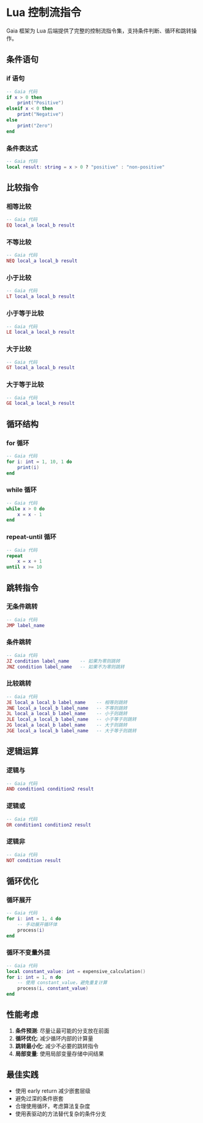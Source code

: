 # Lua 控制流指令

Gaia 框架为 Lua 后端提供了完整的控制流指令集，支持条件判断、循环和跳转操作。

## 条件语句

### if 语句

```lua
-- Gaia 代码
if x > 0 then
    print("Positive")
elseif x < 0 then
    print("Negative")
else
    print("Zero")
end
```

### 条件表达式

```lua
-- Gaia 代码
local result: string = x > 0 ? "positive" : "non-positive"
```

## 比较指令

### 相等比较

```lua
-- Gaia 代码
EQ local_a local_b result
```

### 不等比较

```lua
-- Gaia 代码
NEQ local_a local_b result
```

### 小于比较

```lua
-- Gaia 代码
LT local_a local_b result
```

### 小于等于比较

```lua
-- Gaia 代码
LE local_a local_b result
```

### 大于比较

```lua
-- Gaia 代码
GT local_a local_b result
```

### 大于等于比较

```lua
-- Gaia 代码
GE local_a local_b result
```

## 循环结构

### for 循环

```lua
-- Gaia 代码
for i: int = 1, 10, 1 do
    print(i)
end
```

### while 循环

```lua
-- Gaia 代码
while x > 0 do
    x = x - 1
end
```

### repeat-until 循环

```lua
-- Gaia 代码
repeat
    x = x + 1
until x >= 10
```

## 跳转指令

### 无条件跳转

```lua
-- Gaia 代码
JMP label_name
```

### 条件跳转

```lua
-- Gaia 代码
JZ condition label_name    -- 如果为零则跳转
JNZ condition label_name   -- 如果不为零则跳转
```

### 比较跳转

```lua
-- Gaia 代码
JE local_a local_b label_name    -- 相等则跳转
JNE local_a local_b label_name   -- 不等则跳转
JL local_a local_b label_name    -- 小于则跳转
JLE local_a local_b label_name   -- 小于等于则跳转
JG local_a local_b label_name    -- 大于则跳转
JGE local_a local_b label_name   -- 大于等于则跳转
```

## 逻辑运算

### 逻辑与

```lua
-- Gaia 代码
AND condition1 condition2 result
```

### 逻辑或

```lua
-- Gaia 代码
OR condition1 condition2 result
```

### 逻辑非

```lua
-- Gaia 代码
NOT condition result
```

## 循环优化

### 循环展开

```lua
-- Gaia 代码
for i: int = 1, 4 do
    -- 手动展开循环体
    process(i)
end
```

### 循环不变量外提

```lua
-- Gaia 代码
local constant_value: int = expensive_calculation()
for i: int = 1, n do
    -- 使用 constant_value，避免重复计算
    process(i, constant_value)
end
```

## 性能考虑

1. **条件预测**: 尽量让最可能的分支放在前面
2. **循环优化**: 减少循环内部的计算量
3. **跳转最小化**: 减少不必要的跳转指令
4. **局部变量**: 使用局部变量存储中间结果

## 最佳实践

- 使用 early return 减少嵌套层级
- 避免过深的条件嵌套
- 合理使用循环，考虑算法复杂度
- 使用表驱动的方法替代复杂的条件分支